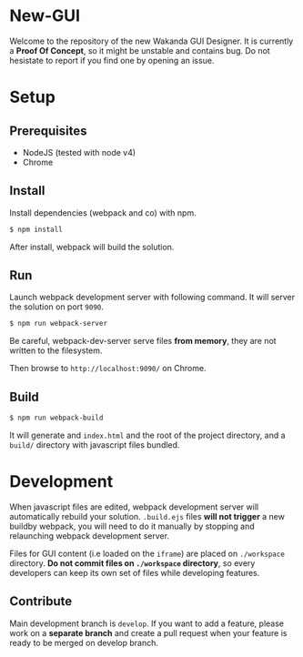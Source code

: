 New-GUI
=======

Welcome to the repository of the new Wakanda GUI Designer. It is currently a **Proof Of Concept**, so it might be unstable and contains bug. Do not hesistate to report if you find one by opening an issue.

# Setup
## Prerequisites
- NodeJS (tested with node v4)
- Chrome

## Install
Install dependencies (webpack and co) with npm.
```bash
$ npm install
```
After install, webpack will build the solution.

## Run
Launch webpack development server with following command. It will server the solution on port `9090`.
```bash
$ npm run webpack-server
```
Be careful, webpack-dev-server serve files **from memory**, they are not written to the filesystem.

Then browse to `http://localhost:9090/` on Chrome.

## Build
```bash
$ npm run webpack-build
```

It will generate and `index.html` and the root of the project directory, and a `build/` directory with javascript files bundled.

# Development
When javascript files are edited, webpack development server will automatically rebuild your solution. `.build.ejs` files **will not trigger** a new buildby webpack, you will need to do it manually by stopping and relaunching webpack development server.

Files for GUI content (i.e loaded on the `iframe`) are placed on `./workspace` directory. **Do not commit files on `./workspace` directory**, so every developers can keep its own set of files while developing features.

## Contribute
Main development branch is `develop`. If you want to add a feature, please work on a **separate branch** and create a pull request when your feature is ready to be merged on develop branch.
